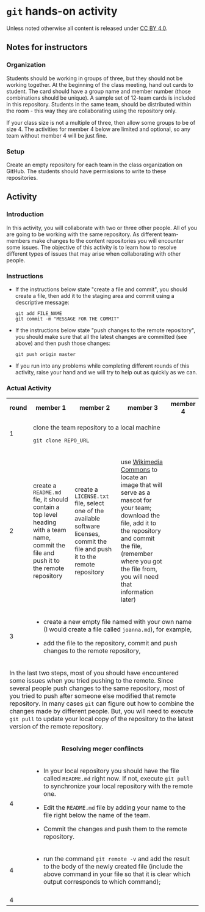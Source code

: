 # `git` hands-on activity


Unless noted otherwise all content is released under [CC BY 4.0](https://creativecommons.org/licenses/by/4.0/).


## Notes for instructors

### Organization

Students should be working in groups of three, but they should not be working together. At the beginning of the class meeting, hand out cards to student. The card should have  a group name and member number (those combinations should be unique). A sample
set of 12-team cards is included in this repository.
Students in the same team, should be distributed within the room - this way they are collaborating using the repository only.

If your class size is not a multiple of three, then allow some groups to be of size 4. The activities for member 4 below are
limited and optional, so any team without member 4 will be just fine.

### Setup

Create an empty repository for each team in the class organization on GitHub. The students should have permissions to write to these repositories.



## Activity

### Introduction
In this activity, you will collaborate with two or three other people. All of you are going
to be working with the same repository.
As different team-members make changes to the content repositories you will encounter some
issues. The objective of this activity is to learn how to resolve different types of issues
that may arise when collaborating with other people.

### Instructions

- If the instructions below state "create a file and commit", you should create a file, then
add it to the staging area and commit using a descriptive message:

  ```
  git add FILE_NAME
  git commit -m "MESSAGE FOR THE COMMIT"
  ```
- If the instructions below state "push changes to the remote repository", you should make sure that all the latest changes are committed (see above) and then push those changes:  

  ```
  git push origin master
  ```

- If you run into any problems while completing different rounds of this activity, raise
your hand and we will try to help out as quickly as we can.

### Actual Activity

<table>
<tr> <th>round</th><th> member 1</th><th>  member 2</th><th>  member 3 </th><th>  member 4 </th> </tr>
<tr>
<td>1 </td>
<td colspan=4>  

clone the team repository to a local machine

`git clone REPO_URL`

</td>
</tr>
<tr>
<td>2 </td>
<td >

create a `README.md` fie, it should contain a top level heading with a team name, commit the file and push it to the remote repository  

</td>
<td>

create a `LICENSE.txt` file, select one of the available software licenses, commit the file and push it to the remote repository  

</td>
<td>

use [Wikimedia Commons](https://commons.wikimedia.org/) to locate an image that will serve as a mascot for your team; download the file, add it to the repository and commit the file, (remember where you got the file from, you will need that information later)

</td>
<td> </td>
</tr>
<tr>
<td>3 </td>
<td colspan=4>

- create a new empty file named with your own name (I would create a file called `joanna.md`), for example,

- add the file to the repository, commit and push changes to the remote repository,

</td>
</tr>
<tr>

<td colspan=5>

In the last two steps, most of you should have encountered some issues when you tried pushing to the remote.
Since several people push changes to the same repository, most of you tried to push after someone else modified that remote repository. In many cases `git` can figure out how to combine
the changes made by different people. But, you will need to execute `git pull` to update
your local copy of the repository to the latest version of the remote repository.

</td>
</tr>

<tr>
<td colspan=5 align=center>

__Resolving meger conflincts__

</td>
</tr>

<tr>
<td>4 </td>
<td colspan=4>

- In your local repository you should have the file called `README.md` right now. If not,
execute `git pull` to synchronize your local repository with the remote one. <br>

- Edit the `README.md` file by adding your name to the file right below the name of the
team.  <br>

- Commit the changes and push them to the remote repository.  <br>

</td>

</tr>

<tr>
<td>4 </td>
<td colspan=4>

- run the command `git remote -v` and add the result to the body of the newly created file (include the above command in your file so that it is clear which output corresponds to which command);

</td>
</tr>



<tr>
<td> </td>
<td>

</td>
<td>

</td>
<td>

</td>
<td>

</td>

</tr>




<tr>
<td>4 </td>
<td colspan=4>

</td>

</tr>


</table>

